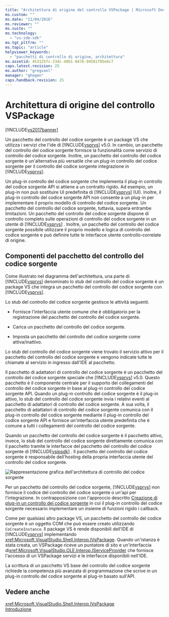 ```yaml
---
title: "Architettura di origine del controllo VSPackage | Microsoft Docs"
ms.custom: ""
ms.date: "11/04/2016"
ms.reviewer: ""
ms.suite: ""
ms.technology: 
  - "vs-ide-sdk"
ms.tgt_pltfrm: ""
ms.topic: "article"
helpviewer_keywords: 
  - "pacchetti di controllo di origine, architettura"
ms.assetid: 453125fc-23dc-49b1-8476-94581f05e6c7
caps.latest.revision: 25
ms.author: "gregvanl"
manager: "ghogen"
caps.handback.revision: 25
---
```

# Architettura di origine del controllo VSPackage
[!INCLUDE[vs2017banner](../../code-quality/includes/vs2017banner.md)]

Un pacchetto del controllo del codice sorgente è un package VS che utilizza i servizi che l'ide di [!INCLUDE[vsprvs](../../code-quality/includes/vsprvs_md.md)] v5.0.  In cambio, un pacchetto del controllo del codice sorgente fornisce la funzionalità come servizio di controllo del codice sorgente.  Inoltre, un pacchetto del controllo del codice sorgente è un'alternativa più versatile che un plug\-in controllo del codice sorgente per il controllo del codice sorgente integrazione in [!INCLUDE[vsprvs](../../code-quality/includes/vsprvs_md.md)].  
  
 Un plug\-in controllo del codice sorgente che implementa il plug\-in controllo del codice sorgente API si attiene a un contratto rigido.  Ad esempio, un plug\-in non può sostituire UI predefinita di [!INCLUDE[vsprvs](../../code-quality/includes/vsprvs_md.md)] \(UI\).  Inoltre, il plug\-in controllo del codice sorgente API non consente a un plug\-in per implementare il proprio modello di controllo del codice sorgente.  Un pacchetto del controllo del codice sorgente, tuttavia, supera entrambe limitazioni.  Un pacchetto del controllo del codice sorgente dispone di controllo completo sulle operazioni di controllo del codice sorgente in un utente di [!INCLUDE[vsprvs](../../code-quality/includes/vsprvs_md.md)] .  Inoltre, un pacchetto del controllo del codice sorgente possibile utilizzare il proprio modello e logica di controllo del codice sorgente e può definire tutte le interfacce utente controllo\-correlate di origine.  
  
## Componenti del pacchetto del controllo del codice sorgente  
 Come illustrato nel diagramma dell'architettura, una parte di [!INCLUDE[vsprvs](../../code-quality/includes/vsprvs_md.md)] denominato lo stub del controllo del codice sorgente è un package VS che integra un pacchetto del controllo del codice sorgente con [!INCLUDE[vsprvs](../../code-quality/includes/vsprvs_md.md)].  
  
 Lo stub del controllo del codice sorgente gestisce le attività seguenti.  
  
-   Fornisce l'interfaccia utente comune che è obbligatorio per la registrazione del pacchetto del controllo del codice sorgente.  
  
-   Carica un pacchetto del controllo del codice sorgente.  
  
-   Imposta un pacchetto del controllo del codice sorgente come attiva\/inattivo.  
  
 Lo stub del controllo del codice sorgente viene trovato il servizio attivo per il pacchetto del controllo del codice sorgente e vengono indicate tutte le chiamate al servizio in ingresso dall'IDE al pacchetto.  
  
 Il pacchetto di adattatori di controllo del codice sorgente è un pacchetto del controllo del codice sorgente speciale che [!INCLUDE[vsprvs](../../code-quality/includes/vsprvs_md.md)] v5.0.  Questo pacchetto è il componente centrale per il supporto dei collegamenti del controllo del codice sorgente in base al plug\-in controllo del codice sorgente API.  Quando un plug\-in controllo del codice sorgente è il plug\-in attivo, lo stub del controllo del codice sorgente invia i relativi eventi al pacchetto di adattatori di controllo del codice sorgente.  A sua volta, il pacchetto di adattatori di controllo del codice sorgente comunica con il plug\-in controllo del codice sorgente mediante il plug\-in controllo del codice sorgente API e fornisce un'interfaccia utente predefinita che è comune a tutti i collegamenti del controllo del codice sorgente.  
  
 Quando un pacchetto del controllo del codice sorgente è il pacchetto attivo, invece, lo stub del controllo del codice sorgente direttamente comunica con il pacchetto tramite le interfacce del pacchetto del controllo del codice sorgente di [!INCLUDE[vsipsdk](../../extensibility/includes/vsipsdk_md.md)] .  Il pacchetto del controllo del codice sorgente è responsabile dell'hosting della propria interfaccia utente del controllo del codice sorgente.  
  
 ![Rappresentazione grafica dell'architettura di controllo del codice sorgente](~/docs/extensibility/internals/media/vsipsccarch.gif "VSIPSCCArch")  
  
 Per un pacchetto del controllo del codice sorgente, [!INCLUDE[vsprvs](../../code-quality/includes/vsprvs_md.md)] non fornisce il codice del controllo del codice sorgente o un'api per l'integrazione.  In contrapposizione con l'approccio descritto [Creazione di plug\-in un controllo del codice sorgente](../../extensibility/internals/creating-a-source-control-plug-in.md) in cui il plug\-in controllo del codice sorgente necessario implementare un insieme di funzioni rigido i callback.  
  
 Come per qualsiasi altro package VS, un pacchetto del controllo del codice sorgente è un oggetto COM che può essere creato utilizzando `CoCreateInstance`.  Il package VS è rende disponibili dell'IDE di [!INCLUDE[vsprvs](../../code-quality/includes/vsprvs_md.md)] implementando <xref:Microsoft.VisualStudio.Shell.Interop.IVsPackage>.  Quando un'istanza è stata creata, un VSPackage riceve un puntatore di sito e un'interfaccia di<xref:Microsoft.VisualStudio.OLE.Interop.IServiceProvider> che fornisce l'accesso di un VSPackage servizi e le interfacce disponibili nell'IDE.  
  
 La scrittura di un pacchetto VS base del controllo del codice sorgente richiede la competenza più avanzata di programmazione che scrive in un plug\-in controllo del codice sorgente al plug\-in basato sull'API.  
  
## Vedere anche  
 <xref:Microsoft.VisualStudio.Shell.Interop.IVsPackage>   
 [Introduzione](../../extensibility/internals/getting-started-with-source-control-vspackages.md)